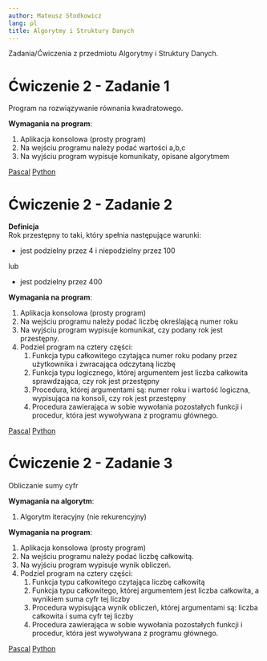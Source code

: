 ```yaml
---
author: Mateusz Słodkowicz
lang: pl
title: Algorytmy i Struktury Danych
---
```


Zadania/Ćwiczenia z przedmiotu Algorytmy i Struktury Danych.

# Ćwiczenie 2 - Zadanie 1

Program na rozwiązywanie równania kwadratowego.

**Wymagania na program**:

1.  Aplikacja konsolowa (prosty program)  
2.  Na wejściu programu należy podać wartości a,b,c  
3.  Na wyjściu program wypisuje komunikaty, opisane algorytmem

[Pascal](./Pascal/AiSD5_C2%20Ćwiczenie%202/zad1_rownanie_kwadratowe.pas)
[Python](./Python/AiSD5_C2%20Ćwiczenie%202/zad1_rownanie_kwadratowe.py)

# Ćwiczenie 2 - Zadanie 2

**Definicja**  
Rok przestępny to taki, który spełnia następujące warunki:

- jest podzielny przez 4 i niepodzielny przez 100  

lub

- jest podzielny przez 400  

**Wymagania na program**:

1.  Aplikacja konsolowa (prosty program)  
2.  Na wejściu programu należy podać liczbę określającą numer roku  
3.  Na wyjściu program wypisuje komunikat, czy podany rok jest
    przestępny.  
4.  Podziel program na cztery części:
    1.  Funkcja typu całkowitego czytająca numer roku podany przez
        użytkownika i zwracająca odczytaną liczbę  
    2.  Funkcja typu logicznego, której argumentem jest liczba całkowita
        sprawdzająca, czy rok jest przestępny  
    3.  Procedura, której argumentami są: numer roku i wartość logiczna,
        wypisująca na konsoli, czy rok jest przestępny  
    4.  Procedura zawierająca w sobie wywołania pozostałych funkcji i
        procedur, która jest wywoływana z programu głównego.

[Pascal](./Pascal/AiSD5_C2%20Ćwiczenie%202/zad2_rok_przestepny.pas)
[Python](./Python/AiSD5_C2%20Ćwiczenie%202/zad2_rok_przestepny.py)

# Ćwiczenie 2 - Zadanie 3

Obliczanie sumy cyfr

**Wymagania na algorytm**:

1.  Algorytm iteracyjny (nie rekurencyjny)

**Wymagania na program**:

1.  Aplikacja konsolowa (prosty program)  
2.  Na wejściu programu należy podać liczbę całkowitą.  
3.  Na wyjściu program wypisuje wynik obliczeń.  
4.  Podziel program na cztery części:
    1.  Funkcja typu całkowitego czytająca liczbę całkowitą  
    2.  Funkcja typu całkowitego, której argumentem jest liczba
        całkowita, a wynikiem suma cyfr tej liczby  
    3.  Procedura wypisująca wynik obliczeń, której argumentami są:
        liczba całkowita i suma cyfr tej liczby  
    4.  Procedura zawierająca w sobie wywołania pozostałych funkcji i
        procedur, która jest wywoływana z programu głównego.

[Pascal](./Pascal/AiSD5_C2%20Ćwiczenie%202/zad3_suma_cyfr.pas)
[Python](./Python/AiSD5_C2%20Ćwiczenie%202/zad3_suma_cyfr.py)
